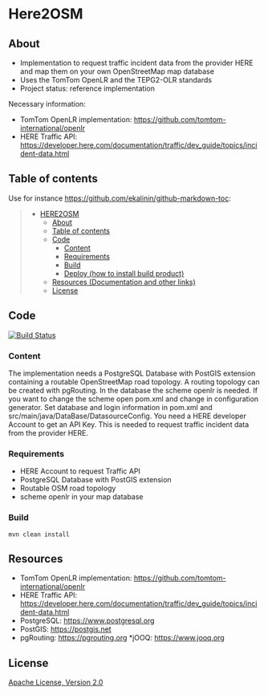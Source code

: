 # Here2OSM

## About

* Implementation to request traffic incident data from the provider HERE and map them on your own OpenStreetMap map database
* Uses the TomTom OpenLR and the TEPG2-OLR standards
* Project status: reference implementation

Necessary information:

* TomTom OpenLR implementation: <https://github.com/tomtom-international/openlr>
* HERE Traffic API: <https://developer.here.com/documentation/traffic/dev_guide/topics/incident-data.html>

## Table of contents

Use for instance <https://github.com/ekalinin/github-markdown-toc>:

> * [HERE2OSM](#title--repository-name)
>   * [About](#about)
>   * [Table of contents](#table-of-contents)
>   * [Code](#code)
>     * [Content](#content)
>     * [Requirements](#requirements)
>     * [Build](#build)
>     * [Deploy (how to install build product)](#deploy-how-to-install-build-product)
>   * [Resources (Documentation and other links)](#resources-documentation-and-other-links)
>   * [License](#license)

## Code

[![Build Status](https://qa.nuxeo.org/jenkins/buildStatus/icon?job=/nuxeo/addons_nuxeo-sample-project-master)](https://qa.nuxeo.org/jenkins/job/nuxeo/job/addons_nuxeo-sample-project-master/)

### Content

The implementation needs a PostgreSQL Database with PostGIS extension containing a routable OpenStreetMap road topology. 
A routing topology can be created with pgRouting. In the database the scheme openlr is needed. 
If you want to change the scheme open pom.xml and change in configuration generator. 
Set database and login information in pom.xml and src/main/java/DataBase/DatasourceConfig. You need a HERE developer Account to get an API Key. This is needed to 
request traffic incident data from the provider HERE.

### Requirements

* HERE Account to request Traffic API
* PostgreSQL Database with PostGIS extension 
* Routable OSM road topology 
* scheme openlr in your map database 

### Build

    mvn clean install

## Resources

* TomTom OpenLR implementation: <https://github.com/tomtom-international/openlr>
* HERE Traffic API: <https://developer.here.com/documentation/traffic/dev_guide/topics/incident-data.html>
* PostgreSQL: <https://www.postgresql.org>
* PostGIS: <https://postgis.net>
* pgRouting: <https://pgrouting.org>
*jOOQ: <https://www.jooq.org>

## License

[Apache License, Version 2.0](http://www.apache.org/licenses/LICENSE-2.0.html)


